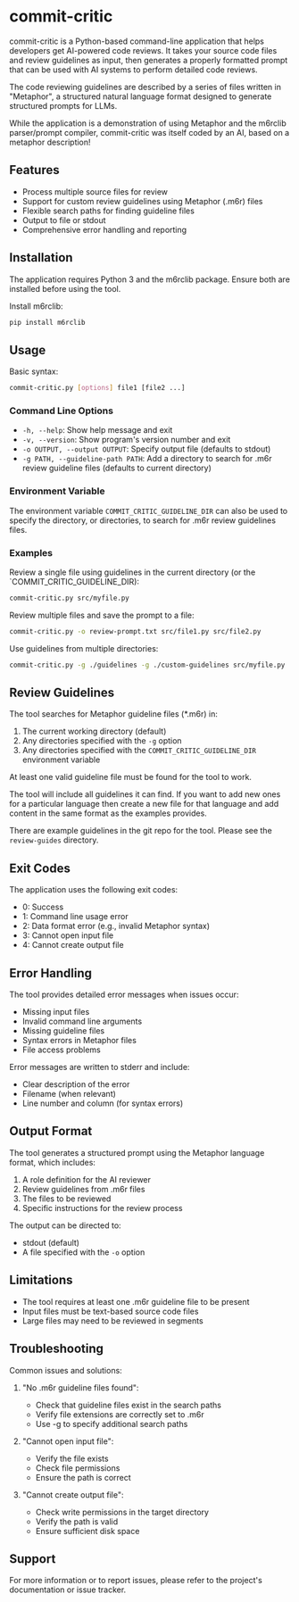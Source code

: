 # commit-critic

commit-critic is a Python-based command-line application that helps developers get AI-powered code reviews.  It takes your source code files and review guidelines as input, then generates a properly formatted prompt that can be used with AI systems to perform detailed code reviews.

The code reviewing guidelines are described by a series of files written in "Metaphor", a structured natural language format designed to generate structured prompts for LLMs.

While the application is a demonstration of using Metaphor and the m6rclib parser/prompt compiler, commit-critic was itself coded by an AI, based on a metaphor description!

## Features

- Process multiple source files for review
- Support for custom review guidelines using Metaphor (.m6r) files
- Flexible search paths for finding guideline files
- Output to file or stdout
- Comprehensive error handling and reporting

## Installation

The application requires Python 3 and the m6rclib package. Ensure both are installed before using the tool.

Install m6rclib:
```bash
pip install m6rclib
```

## Usage

Basic syntax:
```bash
commit-critic.py [options] file1 [file2 ...]
```

### Command Line Options

- `-h, --help`: Show help message and exit
- `-v, --version`: Show program's version number and exit
- `-o OUTPUT, --output OUTPUT`: Specify output file (defaults to stdout)
- `-g PATH, --guideline-path PATH`: Add a directory to search for .m6r review guideline files (defaults to current directory)

### Environment Variable

The environment variable `COMMIT_CRITIC_GUIDELINE_DIR` can also be used to specify the directory, or directories, to search for .m6r review guidelines files.

### Examples

Review a single file using guidelines in the current directory (or the `COMMIT_CRITIC_GUIDELINE_DIR):
```bash
commit-critic.py src/myfile.py
```

Review multiple files and save the prompt to a file:
```bash
commit-critic.py -o review-prompt.txt src/file1.py src/file2.py
```

Use guidelines from multiple directories:
```bash
commit-critic.py -g ./guidelines -g ./custom-guidelines src/myfile.py
```

## Review Guidelines

The tool searches for Metaphor guideline files (*.m6r) in:
1. The current working directory (default)
2. Any directories specified with the `-g` option
3. Any directories specified with the `COMMIT_CRITIC_GUIDELINE_DIR` environment variable

At least one valid guideline file must be found for the tool to work.

The tool will include all guidelines it can find.  If you want to add new ones for a particular language then
create a new file for that language and add content in the same format as the examples provides.

There are example guidelines in the git repo for the tool.  Please see the `review-guides` directory.

## Exit Codes

The application uses the following exit codes:
- 0: Success
- 1: Command line usage error
- 2: Data format error (e.g., invalid Metaphor syntax)
- 3: Cannot open input file
- 4: Cannot create output file

## Error Handling

The tool provides detailed error messages when issues occur:
- Missing input files
- Invalid command line arguments
- Missing guideline files
- Syntax errors in Metaphor files
- File access problems

Error messages are written to stderr and include:
- Clear description of the error
- Filename (when relevant)
- Line number and column (for syntax errors)

## Output Format

The tool generates a structured prompt using the Metaphor language format, which includes:
1. A role definition for the AI reviewer
2. Review guidelines from .m6r files
3. The files to be reviewed
4. Specific instructions for the review process

The output can be directed to:
- stdout (default)
- A file specified with the `-o` option

## Limitations

- The tool requires at least one .m6r guideline file to be present
- Input files must be text-based source code files
- Large files may need to be reviewed in segments

## Troubleshooting

Common issues and solutions:

1. "No .m6r guideline files found":
   - Check that guideline files exist in the search paths
   - Verify file extensions are correctly set to .m6r
   - Use -g to specify additional search paths

2. "Cannot open input file":
   - Verify the file exists
   - Check file permissions
   - Ensure the path is correct

3. "Cannot create output file":
   - Check write permissions in the target directory
   - Verify the path is valid
   - Ensure sufficient disk space

## Support

For more information or to report issues, please refer to the project's documentation or issue tracker.

